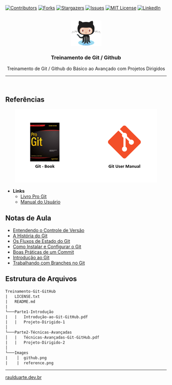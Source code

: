 [![Contributors][contributors-shield]][contributors-url]
[![Forks][forks-shield]][forks-url]
[![Stargazers][stars-shield]][stars-url]
[![Issues][issues-shield]][issues-url]
[![MIT License][license-shield]][license-url]
[![LinkedIn][linkedin-shield]][linkedin-url]

<p align="center">
  <br/>
  <a href="#">
    <img src="Images/github.png" alt="Logo" width="95" height="80">
  </a>

  <h3 align="center">Treinamento de Git / Github</h3>

  <p align="center">
    Treinamento de Git / Github do Básico ao Avançado com Projetos Dirigidos
    <br />
    <hr/>
    <br/>
  </p>
</p>

## Referências

<div style="text-align:center"><img src="Images/reference.png" /></div>

* **Links**
  * [Livro Pro Git](https://git-scm.com/book/en/v2)
  * [Manual do Usuário](https://git-scm.com/docs/user-manual)

## Notas de Aula

* [Entendendo o Controle de Versão](#)
* [A História do Git](#)
* [Os Fluxos de Estado do Git](#)
* [Como Instalar e Configurar o Git](#)
* [Boas Práticas de um Commit](#)
* [Introdução ao Git](#)
* [Trabalhando com Branches no Git](#)


## Estrutura de Arquivos

```
Treinamento-Git-GitHub
|   LICENSE.txt
|   README.md
|
└───Parte1-Introdução
|   |   Introdução-ao-Git-GitHub.pdf
|   |   Projeto-Dirigido-1
│
└───Parte2-Técnicas-Avançadas
│   |   Técnicas-Avançadas-Git-GitHub.pdf
|   |   Projeto-Dirigido-2
│   
└───Images
|    │  github.png
|    |  reference.png

```
<hr/>

[raulduarte.dev.br](#)


<!-- MARKDOWN LINKS & IMAGES -->

[contributors-shield]: https://img.shields.io/github/contributors/raulduarte/Treinamento-Git-GitHub?style=flat-square
[contributors-url]: https://github.com/raulduarte/Treinamento-Git-GitHub/graphs/contributors
[forks-shield]: https://img.shields.io/github/forks/raulduarte/Treinamento-Git-GitHub?style=flat-square
[forks-url]: https://github.com/raulduarte/Treinamento-Git-GitHub/network/members
[stars-shield]: https://img.shields.io/github/stars/raulduarte/Treinamento-Git-GitHub?style=flat-square
[stars-url]: https://github.com/raulduarte/Treinamento-Git-GitHub/stargazers
[issues-shield]: https://img.shields.io/github/issues/raulduarte/Treinamento-Git-GitHub?style=flat-square
[issues-url]: https://github.com/raulduarte/Treinamento-Git-GitHub/issues
[license-shield]: https://img.shields.io/github/license/raulduarte/Treinamento-Git-GitHub?style=flat-square
[license-url]: https://github.com/raulduarte/Treinamento-Git-GitHub/blob/master/LICENSE.txt
[linkedin-shield]: https://img.shields.io/badge/-LinkedIn-black.svg?style=flat-square&logo=linkedin&colorB=555
[linkedin-url]: https://www.linkedin.com/in/raul-duarte/
